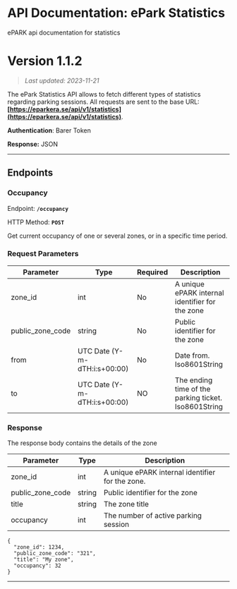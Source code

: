 # API Documentation: ePark Statistics
ePARK api documentation for statistics

# Version 1.1.2

> *Last updated: 2023-11-21*
> 

The ePark Statistics API allows to fetch different types of statistics regarding parking sessions. All requests are sent to the base URL: **[https://eparkera.se/api/v1/statistics](https://eparkera.se/api/v1/statistics)**.

**Authentication**: Barer Token

**Response:** JSON

---

## **Endpoints**

### **Occupancy**

Endpoint: **`/occupancy`**

HTTP Method: **`POST`**

Get current occupancy of one or several zones, or in a specific time period.

### Request Parameters

| Parameter | Type | Required | Description |
| --- | --- | --- | --- |
| zone_id | int | No | A unique ePARK internal identifier for the zone |
| public_zone_code | string | No | Public identifier for the zone |
| from | UTC Date (Y-m-dTH:i:s+00:00) | No | Date from. Iso8601String |
| to | UTC Date (Y-m-dTH:i:s+00:00) | NO | The ending time of the parking ticket. Iso8601String |

### Response

The response body contains the details of the zone

| Parameter | Type | Description |
| --- | --- | --- |
| zone_id | int | A unique ePARK internal identifier for the zone. |
| public_zone_code | string | Public identifier for the zone |
| title | string | The zone title |
| occupancy | int | The number of active parking session |

```
{
  "zone_id": 1234,
  "public_zone_code": "321",
  "title": "My zone",
  "occupancy": 32 
}
```


---
